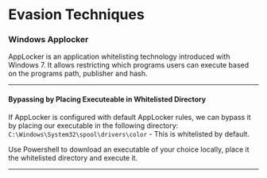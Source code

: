 # Evasion Techniques

### Windows Applocker

AppLocker is an application whitelisting technology introduced with Windows 7. It allows restricting which programs users can execute based on the programs path, publisher and hash.

***

#### Bypassing by Placing Executeable in Whitelisted Directory

If AppLocker is configured with default AppLocker rules, we can bypass it by placing our executable in the following directory: `C:\Windows\System32\spool\drivers\color` - This is whitelisted by default.

Use Powershell to download an executable of your choice locally, place it the whitelisted directory and execute it.

***
